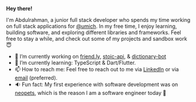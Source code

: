 **Hey there!** 

I'm Abdulrahman, a junior full stack developer who spends my time working on full stack applications for [@umich](https://github.com/umich). In my free time, I enjoy learning, building software, and exploring different libraries and frameworks. Feel free to stay a while, and check out some of my projects and sandbox work 😇

- 🔭 I’m currently working on [friend.ly](https://github.com/abdultolba/social-mern), [stoic-api](https://github.com/abdultolba/stoic-api), & [dictionary-bot](https://github.com/abdultolba/dictionary-bot)
- 🌱 I’m currently learning: TypeScript & Dart/Flutter.
- 📫 How to reach me: Feel free to reach out to me via [LinkedIn](https://www.linkedin.com/in/abdultolba) or via [email](mailto:abdultolba@gmail.com) (preferred).
- 🔉 Fun fact: My first experience with software development was on [neopets](http://www.neopets.com/help/html1.phtml), which is the reason I am a software engineer today 🥳
